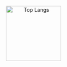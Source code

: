 <p align="center"> 
  <img alt="Top Langs" height="150px" src="https://github-readme-stats.vercel.app/api/top-langs/?username=gomadoufu&exclude_repo=research-VolP,get-programming-with-hs&layout=compact&show_icons=true&theme=shades-of-purple" />
</p>
